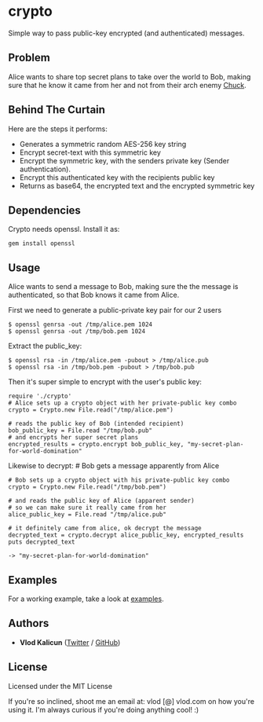 crypto
======

Simple way to pass public-key encrypted (and authenticated) messages.

Problem
------------------

Alice wants to share top secret plans to take over the world to Bob, making sure that he know it came from her and not from their arch enemy [Chuck](http://en.wikipedia.org/wiki/Alice_and_Bob). 


Behind The Curtain
------------------

Here are the steps it performs:

* Generates a symmetric random AES-256 key string
* Encrypt secret-text with this symmetric key
* Encrypt the symmetric key, with the senders private key (Sender authentication).
* Encrypt this authenticated key with the recipients public key
* Returns as base64, the encrypted text and the encrypted symmetric key


Dependencies
------------

Crypto needs openssl. Install it as:

    gem install openssl


Usage
-----

Alice wants to send a message to Bob, making sure the the message is authenticated, so that Bob knows it came from Alice.

First we need to generate a public-private key pair for our 2 users

    $ openssl genrsa -out /tmp/alice.pem 1024
    $ openssl genrsa -out /tmp/bob.pem 1024

Extract the public_key:

    $ openssl rsa -in /tmp/alice.pem -pubout > /tmp/alice.pub
    $ openssl rsa -in /tmp/bob.pem -pubout > /tmp/bob.pub


Then it's super simple to encrypt with the user's public key:

	require './crypto'
    # Alice sets up a crypto object with her private-public key combo
    crypto = Crypto.new File.read("/tmp/alice.pem")

	# reads the public key of Bob (intended recipient)
    bob_public_key = File.read "/tmp/bob.pub"
    # and encrypts her super secret plans
    encrypted_results = crypto.encrypt bob_public_key, "my-secret-plan-for-world-domination"

Likewise to decrypt:
    # Bob gets a message apparently from Alice

    # Bob sets up a crypto object with his private-public key combo
    crypto = Crypto.new File.read("/tmp/bob.pem")

    # and reads the public key of Alice (apparent sender) 
    # so we can make sure it really came from her
    alice_public_key = File.read "/tmp/alice.pub"

    # it definitely came from alice, ok decrypt the message
    decrypted_text = crypto.decrypt alice_public_key, encrypted_results
    puts decrypted_text

    -> "my-secret-plan-for-world-domination"


Examples
--------

For a working example, take a look at [examples](https://github.com/vlod/crypto/tree/master/examples).



Authors
-------

* **Vlod Kalicun** ([Twitter](https://twitter.com/vlod) / [GitHub](https://github.com/vlod))




License
-------

Licensed under the MIT License

If you're so inclined, shoot me an email at: vlod [@] vlod.com on how you're using it.
I'm always curious if you're doing anything cool! :)

